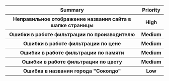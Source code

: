 <table>
  <tr>
    <th>Summary	</th>
    <th>Priority</th>
  </tr>
    <tr>
    <th>Неправильное отображение названия сайта в шапке страницы</th>
    <th>High</th>
  </tr>
    <tr>
    <th>Ошибки в работе фильтрации по производителю</th>
    <th>Medium</th>
  </tr>
    <tr>
    <th>Ошибки в работе фильтрации по цене</th>
    <th>Medium</th>
  </tr>
    <tr>
    <th>Ошибки в работе фильтрации по памяти</th>
    <th>Medium</th>
  </tr>
    <tr>
    <th>Ошибки в работе фильтрации по цвету</th>
    <th>Medium</th>
  </tr>
    <tr>
    <th>Ошибка в названии города "Соколдо"</th>
    <th>Low</th>
  </tr>
</table>


